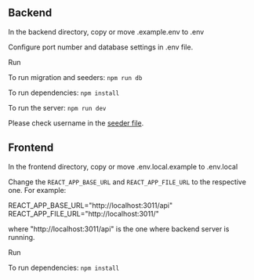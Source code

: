 ## Backend

In the backend directory, copy or move .example.env to .env

Configure port number and database settings in .env file.

Run

To run migration and seeders: `npm run db`

To run dependencies: `npm install`

To run the server: `npm run dev`

Please check username in the [seeder file](https://github.com/nirojdyola/erm/blob/main/backend/db/seeders/20201103132008-users-seeders.js).


## Frontend

In the frontend directory, copy or move .env.local.example to .env.local

Change the `REACT_APP_BASE_URL` and `REACT_APP_FILE_URL` to the respective one. For example:

REACT_APP_BASE_URL="http://localhost:3011/api"
REACT_APP_FILE_URL="http://localhost:3011/"

where "http://localhost:3011/api" is the one where backend server is running.


Run

To run dependencies: `npm install`
